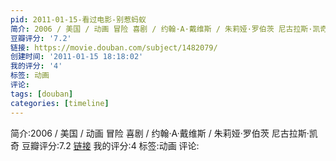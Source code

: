 ```yaml
---
pid: 2011-01-15-看过电影-别惹蚂蚁
简介: 2006 / 美国 / 动画 冒险 喜剧 / 约翰·A·戴维斯 / 朱莉娅·罗伯茨 尼古拉斯·凯奇
豆瓣评分: '7.2'
链接: https://movie.douban.com/subject/1482079/
创建时间: '2011-01-15 18:18:02'
我的评分: '4'
标签: 动画
评论:
tags: [douban]
categories: [timeline]
---
```

简介:2006 / 美国 / 动画 冒险 喜剧 / 约翰·A·戴维斯 / 朱莉娅·罗伯茨 尼古拉斯·凯奇
豆瓣评分:7.2
[链接](https://movie.douban.com/subject/1482079/)
我的评分:4
标签:动画
评论:
